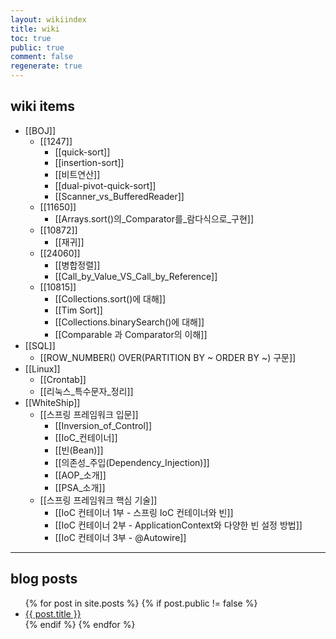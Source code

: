```yaml
---
layout: wikiindex
title: wiki
toc: true
public: true
comment: false
regenerate: true
---
```


## wiki items


* [[BOJ]]
  * [[1247]]
    * [[quick-sort]]
    * [[insertion-sort]]
    * [[비트연산]]
    * [[dual-pivot-quick-sort]]
    * [[Scanner_vs_BufferedReader]]
  * [[11650]]
    * [[Arrays.sort()의_Comparator를_람다식으로_구현]]
  * [[10872]]
    * [[재귀]]
  * [[24060]]
    * [[병합정렬]]
	* [[Call_by_Value_VS_Call_by_Reference]]
  * [[10815]]
    * [[Collections.sort()에 대해]]
	* [[Tim Sort]]
	* [[Collections.binarySearch()에 대해]]
	* [[Comparable 과 Comparator의 이해]]
* [[SQL]]
  * [[ROW_NUMBER() OVER(PARTITION BY ~ ORDER BY ~) 구문]]
* [[Linux]]
  * [[Crontab]]
  * [[리눅스_특수문자_정리]]
* [[WhiteShip]]
  * [[스프링 프레임워크 입문]]
	* [[Inversion_of_Control]]
	* [[IoC_컨테이너]]
	* [[빈(Bean)]]
	* [[의존성_주입(Dependency_Injection)]]
	* [[AOP_소개]]
	* [[PSA_소개]]
  * [[스프링 프레임워크 핵심 기술]]
	* [[IoC 컨테이너 1부 - 스프링 IoC 컨테이너와 빈]]
	* [[IoC 컨테이너 2부 - ApplicationContext와 다양한 빈 설정 방법]]
	* [[IoC 컨테이너 3부 - @Autowire]]


---

## blog posts

<div>
    <ul>
{% for post in site.posts %}
    {% if post.public != false %}
        <li>
            <a class="post-link" href="{{ post.url | prepend: site.baseurl }}">
                {{ post.title }}
            </a>
        </li>
    {% endif %}
{% endfor %}
    </ul>
</div>
